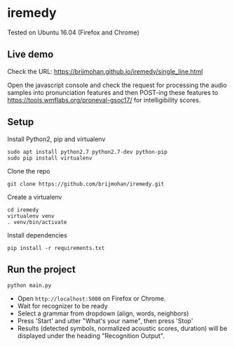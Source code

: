 # iremedy

Tested on Ubuntu 16.04 (Firefox and Chrome)

## Live demo
Check the URL: https://brijmohan.github.io/iremedy/single_line.html

Open the javascript console and check the request for processing the audio samples into pronunciation features and then POST-ing these features to https://tools.wmflabs.org/proneval-gsoc17/ for intelligibility scores.

## Setup
Install Python2, pip and virtualenv

```
sudo apt install python2.7 python2.7-dev python-pip
sudo pip install virtualenv
```

Clone the repo
```
git clone https://github.com/brijmohan/iremedy.git
```

Create a virtualenv
```
cd iremedy
virtualenv venv
. venv/bin/activate
```

Install dependencies
```
pip install -r requirements.txt
```

## Run the project

```
python main.py
```

* Open `http://localhost:5000` on Firefox or Chrome.
* Wait for recognizer to be ready
* Select a grammar from dropdown (align, words, neighbors)
* Press 'Start' and utter "What's your name", then press 'Stop'
* Results (detected symbols, normalized acoustic scores, duration) will be displayed under the heading "Recognition Output".
